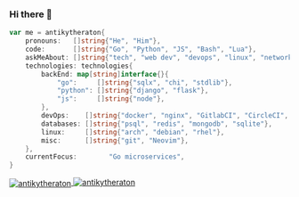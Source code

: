 ### Hi there 👋

```go
var me = antikytheraton{
    pronouns:   []string{"He", "Him"},
    code:       []string{"Go", "Python", "JS", "Bash", "Lua"},
    askMeAbout: []string{"tech", "web dev", "devops", "linux", "networking"},
    technologies: technologies{
        backEnd: map[string]interface{}{
            "go":     []string{"sqlx", "chi", "stdlib"},
            "python": []string{"django", "flask"},
            "js":     []string{"node"},
        },
        devOps:    []string{"docker", "nginx", "GitlabCI", "CircleCI", "Github Actions"},
        databases: []string{"psql", "redis", "mongodb", "sqlite"},
        linux:     []string{"arch", "debian", "rhel"},
        misc:      []string{"git", "Neovim"},
    },
    currentFocus:        "Go microservices",
}
```

<a href="https://github.com/anuraghazra/github-readme-stats">
  <img align="center" src="https://github-readme-stats.vercel.app/api?username=antikytheraton&show_icons=true&theme=dracula&count_private=true&include_all_commits=true" alt="antikytheraton" />
</a>
<a href="https://github.com/anuraghazra/github-readme-stats">
  <img align="top" src="https://github-readme-stats.vercel.app/api/top-langs/?username=antikytheraton&show_icons=true&theme=dracula&hide=matlab,css,html" alt="antikytheraton" />
</a>
